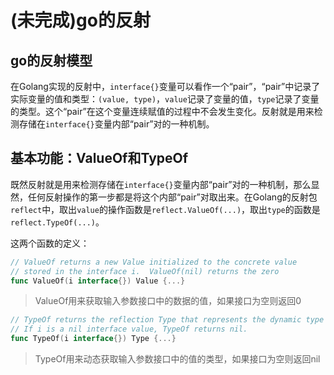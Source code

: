 # (未完成)go的反射

## go的反射模型

在Golang实现的反射中，`interface{}`变量可以看作一个“pair”，“pair”中记录了实际变量的值和类型：`(value, type)`，`value`记录了变量的值，`type`记录了变量的类型。这个“pair”在这个变量连续赋值的过程中不会发生变化。反射就是用来检测存储在`interface{}`变量内部“pair”对的一种机制。

## 基本功能：ValueOf和TypeOf

既然反射就是用来检测存储在`interface{}`变量内部“pair”对的一种机制，那么显然，任何反射操作的第一步都是将这个内部“pair”对取出来。在Golang的反射包`reflect`中，取出`value`的操作函数是`reflect.ValueOf(...)`，取出`type`的函数是`reflect.TypeOf(...)`。

这两个函数的定义：

```go
// ValueOf returns a new Value initialized to the concrete value
// stored in the interface i.  ValueOf(nil) returns the zero 
func ValueOf(i interface{}) Value {...}
```

>ValueOf用来获取输入参数接口中的数据的值，如果接口为空则返回0

```go
// TypeOf returns the reflection Type that represents the dynamic type of i.
// If i is a nil interface value, TypeOf returns nil.
func TypeOf(i interface{}) Type {...}
```

>TypeOf用来动态获取输入参数接口中的值的类型，如果接口为空则返回nil

## 